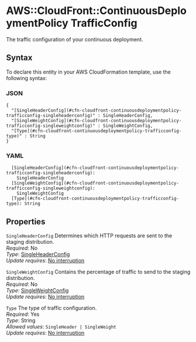 # AWS::CloudFront::ContinuousDeploymentPolicy TrafficConfig<a name="aws-properties-cloudfront-continuousdeploymentpolicy-trafficconfig"></a>

The traffic configuration of your continuous deployment\.

## Syntax<a name="aws-properties-cloudfront-continuousdeploymentpolicy-trafficconfig-syntax"></a>

To declare this entity in your AWS CloudFormation template, use the following syntax:

### JSON<a name="aws-properties-cloudfront-continuousdeploymentpolicy-trafficconfig-syntax.json"></a>

```
{
  "[SingleHeaderConfig](#cfn-cloudfront-continuousdeploymentpolicy-trafficconfig-singleheaderconfig)" : SingleHeaderConfig,
  "[SingleWeightConfig](#cfn-cloudfront-continuousdeploymentpolicy-trafficconfig-singleweightconfig)" : SingleWeightConfig,
  "[Type](#cfn-cloudfront-continuousdeploymentpolicy-trafficconfig-type)" : String
}
```

### YAML<a name="aws-properties-cloudfront-continuousdeploymentpolicy-trafficconfig-syntax.yaml"></a>

```
  [SingleHeaderConfig](#cfn-cloudfront-continuousdeploymentpolicy-trafficconfig-singleheaderconfig): 
    SingleHeaderConfig
  [SingleWeightConfig](#cfn-cloudfront-continuousdeploymentpolicy-trafficconfig-singleweightconfig): 
    SingleWeightConfig
  [Type](#cfn-cloudfront-continuousdeploymentpolicy-trafficconfig-type): String
```

## Properties<a name="aws-properties-cloudfront-continuousdeploymentpolicy-trafficconfig-properties"></a>

`SingleHeaderConfig`  <a name="cfn-cloudfront-continuousdeploymentpolicy-trafficconfig-singleheaderconfig"></a>
Determines which HTTP requests are sent to the staging distribution\.  
*Required*: No  
*Type*: [SingleHeaderConfig](aws-properties-cloudfront-continuousdeploymentpolicy-singleheaderconfig.md)  
*Update requires*: [No interruption](https://docs.aws.amazon.com/AWSCloudFormation/latest/UserGuide/using-cfn-updating-stacks-update-behaviors.html#update-no-interrupt)

`SingleWeightConfig`  <a name="cfn-cloudfront-continuousdeploymentpolicy-trafficconfig-singleweightconfig"></a>
Contains the percentage of traffic to send to the staging distribution\.  
*Required*: No  
*Type*: [SingleWeightConfig](aws-properties-cloudfront-continuousdeploymentpolicy-singleweightconfig.md)  
*Update requires*: [No interruption](https://docs.aws.amazon.com/AWSCloudFormation/latest/UserGuide/using-cfn-updating-stacks-update-behaviors.html#update-no-interrupt)

`Type`  <a name="cfn-cloudfront-continuousdeploymentpolicy-trafficconfig-type"></a>
The type of traffic configuration\.  
*Required*: Yes  
*Type*: String  
*Allowed values*: `SingleHeader | SingleWeight`  
*Update requires*: [No interruption](https://docs.aws.amazon.com/AWSCloudFormation/latest/UserGuide/using-cfn-updating-stacks-update-behaviors.html#update-no-interrupt)
